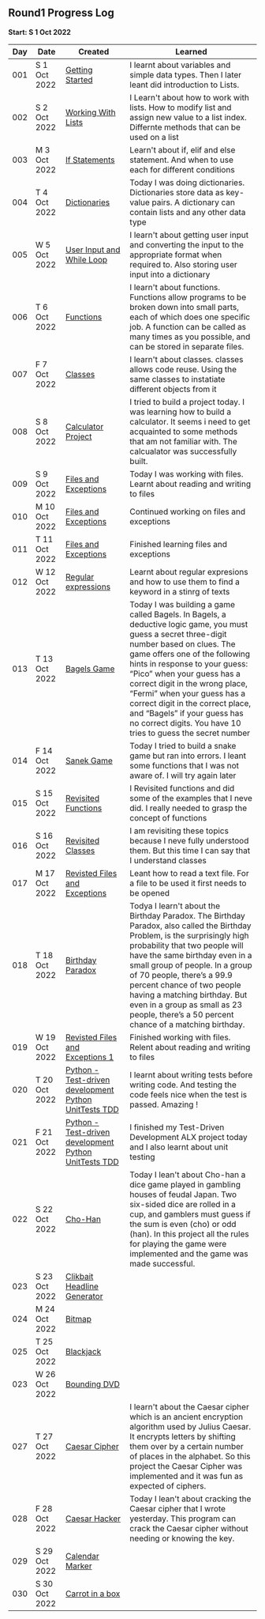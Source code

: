 ## Round1 Progress Log
**Start: S 1 Oct 2022**


| Day | Date          | Created                                                      | Learned                                                                                                                                                                                                                                                                                                                                                                                                                                        |
|----|---------------|--------------------------------------------------------------|------------------------------------------------------------------------------------------------------------------------------------------------------------------------------------------------------------------------------------------------------------------------------------------------------------------------------------------------------------------------------------------------------------------------------------------------|
| 001 | S 1 Oct 2022  | [Getting Started](001)                                       | I learnt about variables and simple data types. Then I later leant did introduction to Lists.                                                                                                                                                                                                                                                                                                                                                  |
| 002 | S 2 Oct 2022  | [Working With Lists](002)                                    | I Learn't about how to work with lists. How to modify list and assign new value to a list index. Differnte methods that can be used on a list                                                                                                                                                                                                                                                                                                  |
| 003 | M 3 Oct 2022  | [If Statements](003)                                         | Learn't about if, elif and else statement. And when to use each for different conditions                                                                                                                                                                                                                                                                                                                                                       |
| 004 | T 4 Oct 2022  | [Dictionaries](004)                                          | Today I was doing dictionaries. Dictionaries store data as key-value pairs. A dictionary can contain lists and any other data type                                                                                                                                                                                                                                                                                                             |
| 005 | W 5 Oct 2022  | [User Input and While Loop](005)                             | I learn't about getting user input and converting the input to the appropriate format when required to. Also storing user input into a dictionary                                                                                                                                                                                                                                                                                              |
| 006 | T 6 Oct 2022  | [Functions](006)                                             | I learn't about functions. Functions allow programs to be broken down into small parts, each of which does one specific job. A function can be called as many times as you possible, and can be stored in separate files.                                                                                                                                                                                                                      |
| 007 | F 7 Oct 2022  | [Classes](007)                                               | I learn't about classes. classes allows code reuse. Using the same classes to instatiate different objects from it                                                                                                                                                                                                                                                                                                                             |
| 008 | S 8 Oct 2022  | [Calculator Project](008)                                    | I tried to build a project today. I was learning how to build a calculator. It seems i need to get acquainted to some methods that am not familiar with. The calcualator was successfully built.                                                                                                                                                                                                                                               |
| 009 | S 9 Oct 2022  | [Files and Exceptions](009)                                  | Today I was working with files. Learnt about reading and writing to files                                                                                                                                                                                                                                                                                                                                                                      |
| 010 | M 10 Oct 2022 | [Files and Exceptions](010)                                  | Continued working on files and exceptions                                                                                                                                                                                                                                                                                                                                                                                                      |
| 011 | T 11 Oct 2022 | [Files and Exceptions](011)                                  | Finished learning files and exceptions                                                                                                                                                                                                                                                                                                                                                                                                         |
| 012 | W 12 Oct 2022 | [Regular expressions](012)                                   | Learnt about regular expresions and how to use them to find a keyword in a stinrg of texts                                                                                                                                                                                                                                                                                                                                                     |
| 013 | T 13 Oct 2022 | [Bagels Game](013)                                           | Today I was building a game called Bagels.  In Bagels, a deductive logic game, you must guess a secret three-digit number based on clues. The game offers one of the following hints in response to your guess: “Pico” when your guess has a correct digit in the wrong place, “Fermi” when your guess has a correct digit in the correct place, and “Bagels” if your guess has no correct digits. You have 10 tries to guess the secret number |
| 014 | F 14 Oct 2022 | [Sanek Game](015)                                            | Today I tried to build a snake game but ran into errors. I leant some functions that I was not aware of. I will try again later                                                                                                                                                                                                                                                                                                                |
| 015 | S 15 Oct 2022 | [Revisited Functions](015)                                   | I Revisited functions and did some of the examples that I neve did. I really needed to grasp the concept of functions                                                                                                                                                                                                                                                                                                                          |
| 016 | S 16 Oct 2022 | [Revisited Classes](016)                                     | I am revisiting these topics because I neve fully understood them. But this time I can say that I understand classes                                                                                                                                                                                                                                                                                                                           |
| 017 | M 17 Oct 2022 | [Revisted Files and Exceptions](017)                         | Leant how to read a text file. For a file to be used it first needs to be opened                                                                                                                                                                                                                                                                                                                                                               |
| 018 | T 18 Oct 2022 | [Birthday Paradox](018)                                      | Todya I learn't about the Birthday Paradox. The Birthday Paradox, also called the Birthday Problem, is the surprisingly high probability that two people will have the same birthday even in a small group of people. In a group of 70 people, there’s a 99.9 percent chance of two people having a matching birthday. But even in a group as small as 23 people, there’s a 50 percent chance of a matching birthday.                          |
| 019 | W 19 Oct 2022 | [Revisted Files and Exceptions 1](019)                       | Finished working with files. Relent about reading and writing to files                                                                                                                                                                                                                                                                                                                                                                         |
| 020 | T 20 Oct 2022 | [Python - Test-driven development Python UnitTests TDD](020) | I learnt about writing tests before writing code. And testing the code feels nice when the test is passed. Amazing !                                                                                                                                                                                                                                                                                                                           |
| 021 | F 21 Oct 2022 | [Python - Test-driven development Python UnitTests TDD](021) | I finished my Test-Driven Development ALX project today and I also learnt about unit testing                                                                                                                                                                                                                                                                                                                                                   |
| 022 | S 22 Oct 2022 | [Cho-Han](022)                                               | Today I lean't about Cho-han a dice game played in gambling houses of feudal Japan. Two six-sided dice are rolled in a cup, and gamblers must guess if the sum is even (cho) or odd (han).  In this project all the rules for playing the game were implemented and the game was made successful.                                                                                                                                              |
| 023 | S 23 Oct 2022 | [Clikbait Headline Generator](023)                                                      |                                                                                                                                                                                                                                                                                                                                                                                                                                                |
| 024| M 24 Oct 2022 | [Bitmap](024)                                                      |                                                                                                                                                                                                                                                                                                                                                                                                                                                |
| 025| T 25 Oct 2022 | [Blackjack](025)                                                      |                                                                                                                                                                                                                                                                                                                                                                                                                                                |
| 023 | W 26 Oct 2022 | [Bounding DVD](026)                                          |                                                                                                                                                                                                                                                                                                                                                                                                                                                |
| 027 | T 27 Oct 2022 | [Caesar Cipher](027)                                         | I learn't about the Caesar cipher which is an ancient encryption algorithm used by Julius Caesar. It encrypts letters by shifting them over by a certain number of places in the alphabet. So this project the Caesar Cipher was implemented and it was fun as expected of ciphers.                                                                                                                                                            |
| 028 | F 28 Oct 2022 | [Caesar Hacker](028)                                                      | Today I lean't about cracking the Caesar cipher that I wrote yesterday. This program can crack the Caesar cipher without needing or knowing the key.                                                                                                                                                                                                                                                                                                                                                                                                                                               |
| 029 | S 29 Oct 2022 | [Calendar Marker](029)                                                      |                                                                                                                                                                                                                                                                                                                                                                                                                                               |
| 030 | S 30 Oct 2022 | [Carrot in a box](030)                                                      |                                                                                                                                                                                                                                                                                                                                                                                                                                                |    

